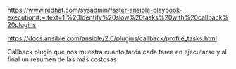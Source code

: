 https://www.redhat.com/sysadmin/faster-ansible-playbook-execution#:~:text=1.%20Identify%20slow%20tasks%20with%20callback%20plugins

https://docs.ansible.com/ansible/2.6/plugins/callback/profile_tasks.html

Callback plugin que nos muestra cuanto tarda cada tarea en ejecutarse y al final un resumen de las más costosas
